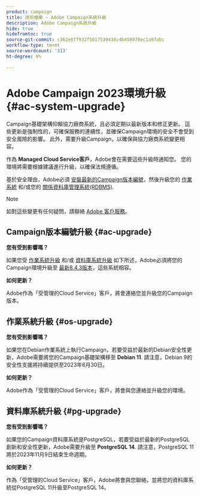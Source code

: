 ```yaml
---
product: campaign
title: 技術檔案 — Adobe Campaign系統升級
description: Adobe Campaign系統升級
hide: true
hidefromtoc: true
source-git-commit: c362e6ff932f5017530434c4b458070ec1a97abc
workflow-type: tm+mt
source-wordcount: '313'
ht-degree: 9%

---
```


# Adobe Campaign 2023環境升級 {#ac-system-upgrade}

Campaign基礎架構仰賴協力廠商系統，且必須定期以最新版本和修正更新。 這些更新是強制性的，可確保服務的連續性，並確保Campaign環境的安全不會受到安全風險的影響。 此外，需要升級Campaign，以確保與協力廠商系統變更相容。

作為 **Managed Cloud Service客戶**，Adobe會在需要這些升級時通知您。 您的環境將需要根據建議進行升級，以確保法規遵循。

基於安全理由，Adobe必須 [安裝最新的Campaign版本編號](#ac-upgrade)，然後升級您的 [作業系統](#os-upgrade) 和/或您的 [關係資料庫管理系統(RDBMS)](#pg-upgrade).

>[!NOTE]
>
>如對這些變更有任何疑問，請聯絡 [Adobe 客戶服務](https://helpx.adobe.com/tw/enterprise/admin-guide.html/enterprise/using/support-for-experience-cloud.ug.html)。
>

## Campaign版本編號升級 {#ac-upgrade}

**您有受到影響嗎？**

如果您受 [作業系統升級](#os-upgrade) 和/或 [資料庫系統升級](#pg-upgrade) 如下所述，Adobe必須將您的Campaign環境升級至 [最新8.4.3版本](../../v8/start/release-notes.md)，這些系統相容。

**如何更新？**

Adobe作為「受管理的Cloud Service」客戶，將會連絡您並升級您的Campaign版本。

## 作業系統升級 {#os-upgrade}

**您有受到影響嗎？**

如果您在Debian作業系統上執行Campaign，若要受益於最新的Debian安全性更新，Adobe需要將您的Campaign基礎架構移至 **Debian 11**. 請注意，Debian 9的安全性支援將持續提供至2023年6月30日。

**如何更新？**

Adobe作為「受管理的Cloud Service」客戶，將會與您連絡並升級您的環境。

## 資料庫系統升級 {#pg-upgrade}

**您有受到影響嗎？**

如果您的Campaign資料庫系統是PostgreSQL，若要受益於最新的PostgreSQL創新和安全性更新，Adobe需要升級至 **PostgreSQL 14**. 請注意，PostgreSQL 11將於2023年11月9日結束生命週期。

**如何更新？**

作為「受管理的Cloud Service」客戶，Adobe將會與您聯絡，並將您的資料庫系統從PostgreSQL 11升級至PostgreSQL 14。
